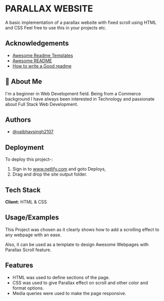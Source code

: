 
# PARALLAX WEBSITE

A basic implementation of a parallax website with fixed scroll using HTML and CSS Feel free to use this in your projects etc.

## Acknowledgements

 - [Awesome Readme Templates](https://awesomeopensource.com/project/elangosundar/awesome-README-templates)
 - [Awesome README](https://github.com/matiassingers/awesome-readme)
 - [How to write a Good readme](https://bulldogjob.com/news/449-how-to-write-a-good-readme-for-your-github-project)


## 🚀 About Me
I'm a beginner in Web Development field. Being from a Commerce background I have always been interested in Technology and passionate about Full Stack Web Development.


## Authors

- [@vaibhavsingh2107](https://github.com/vaibhavsingh2107)


## Deployment

To deploy this project-:

1. Sign in to www.netlify.com and goto Deploys,
2. Drag and drop the  site output folder.

## Tech Stack

**Client:** HTML & CSS



## Usage/Examples

This Project was chosen as it clearly shows how to add a scrolling effect to any webpage with an ease.

Also, it can be used as a template to design Awesome Webpages with Parallax Scroll feature.


## Features

- HTML was used to define sections of the page.
- CSS was used to give Parallax effect on scroll and other color and format options.
- Media queries were used to make the page responsive.

